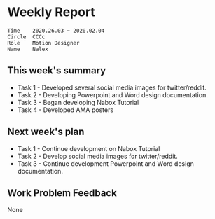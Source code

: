 # Weekly Report 
```
Time	2020.26.03 ~ 2020.02.04
Circle	CCCc
Role	Motion Designer
Name	Nalex
```
## This week's summary

- Task 1 - Developed several social media images for twitter/reddit.
- Task 2 - Developing Powerpoint and Word design documentation.
- Task 3 - Began developing Nabox Tutorial
- Task 4 - Developed AMA posters


## Next week's plan

- Task 1 - Continue development on Nabox Tutorial
- Task 2 - Develop social media images for twitter/reddit.
- Task 3 - Continue development Powerpoint and Word design documentation.

## Work Problem Feedback

None